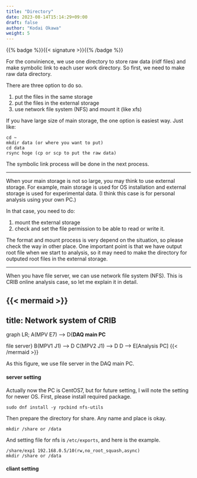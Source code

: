```yaml
---
title: "Directory"
date: 2023-08-14T15:14:29+09:00
draft: false
author: "Kodai Okawa"
weight: 5
---
```


{{% badge %}}{{< signature >}}{{% /badge %}}

For the convinience, we use one directory to store raw data (ridf files) and make symbolic link to each user work directory.
So first, we need to make raw data directory.

There are three option to do so.

1. put the files in the same storage
2. put the files in the external storage
3. use network file system (NFS) and mount it (like xfs)

If you have large size of main storage, the one option is easiest way.
Just like:

```shell
cd ~
mkdir data (or where you want to put)
cd data
rsync hoge (cp or scp to put the raw data)
```

The symbolic link process will be done in the next process.

---

When your main storage is not so large, you may think to use external storage.
For example, main storage is used for OS installation and external storage is used for experimental data.
(I think this case is for personal analysis using your own PC.)

In that case, you need to do:

1. mount the external storage
2. check and set the file permission to be able to read or write it.

The format and mount process is very depend on the situation, so please check the way in other place.
One important point is that we have output root file when we start to analysis, so it may need to make the directory for outputed root files in the external storage.

---

When you have file server, we can use network file system (NFS).
This is CRIB online analysis case, so let me explain it in detail.

{{< mermaid >}}
---
title: Network system of CRIB
---
graph LR;
    A(MPV E7) --> D{<strong>DAQ main PC</strong><p></p>file server}
    B(MPV1 J1) --> D
    C(MPV2 J1) --> D
    D --> E[Analysis PC]
{{< /mermaid >}}

As this figure, we use file server in the DAQ main PC.

#### server setting

Actually now the PC is CentOS7, but for future setting, I will note the setting for newer OS.
First, please install required package.

```shell
sudo dnf install -y rpcbind nfs-utils
```

Then prepare the directory for share.
Any name and place is okay.

```shell
mkdir /share or /data 
```

And setting file for nfs is `/etc/exports`, and here is the example.

```
/share/exp1 192.168.0.5/10(rw,no_root_squash,async)
mkdir /share or /data 
```


#### cliant setting
